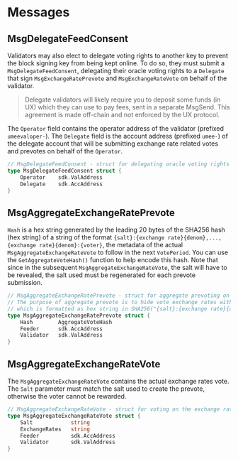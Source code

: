 # Messages

## MsgDelegateFeedConsent

Validators may also elect to delegate voting rights to another key to prevent the block signing key from being kept online. To do so, they must submit a `MsgDelegateFeedConsent`, delegating their oracle voting rights to a `Delegate` that sign `MsgExchangeRatePrevote` and `MsgExchangeRateVote` on behalf of the validator.

> Delegate validators will likely require you to deposit some funds (in UX) which they can use to pay fees, sent in a separate MsgSend. This agreement is made off-chain and not enforced by the UX protocol.

The `Operator` field contains the operator address of the validator (prefixed `umeevaloper-`). The `Delegate` field is the account address (prefixed `umee-`) of the delegate account that will be submitting exchange rate related votes and prevotes on behalf of the `Operator`.

```go
// MsgDelegateFeedConsent - struct for delegating oracle voting rights to another address.
type MsgDelegateFeedConsent struct {
    Operator    sdk.ValAddress
    Delegate    sdk.AccAddress
}
```

## MsgAggregateExchangeRatePrevote

`Hash` is a hex string generated by the leading 20 bytes of the SHA256 hash (hex string) of a string of the format `{salt}:{exchange rate}{denom},...,{exchange rate}{denom}:{voter}`, the metadata of the actual `MsgAggregateExchangeRateVote` to follow in the next `VotePeriod`.
You can use the `GetAggregateVoteHash()` function to help encode this hash. Note that since in the subsequent `MsgAggregateExchangeRateVote`, the salt will have to be revealed, the salt used must be regenerated for each prevote submission.

```go
// MsgAggregateExchangeRatePrevote - struct for aggregate prevoting on the ExchangeRateVote.
// The purpose of aggregate prevote is to hide vote exchange rates with a hash
// which is formatted as hex string in SHA256("{salt}:{exchange rate}{denom},...,{exchange rate}{denom}:{voter}")
type MsgAggregateExchangeRatePrevote struct {
    Hash        AggregateVoteHash
    Feeder      sdk.AccAddress
    Validator   sdk.ValAddress
}
```

## MsgAggregateExchangeRateVote

The `MsgAggregateExchangeRateVote` contains the actual exchange rates vote. The `Salt` parameter must match the salt used to create the prevote, otherwise the voter cannot be rewarded.

```go
// MsgAggregateExchangeRateVote - struct for voting on the exchange rates of various assets.
type MsgAggregateExchangeRateVote struct {
    Salt            string
    ExchangeRates   string
    Feeder          sdk.AccAddress
    Validator       sdk.ValAddress
}
```
